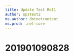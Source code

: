 ```yaml
---
title: Update Test Ref1
author: opstest2
ms.author: dotnetcontent
ms.prod: .net-core
---
```


# 201901090828